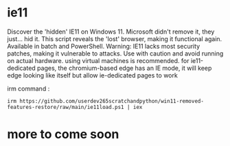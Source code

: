 # ie11
Discover the 'hidden' IE11 on Windows 11. Microsoft didn't remove it, they just... hid it. This script reveals the 'lost' browser, making it functional again. Available in batch and PowerShell. Warning: IE11 lacks most security patches, making it vulnerable to attacks. Use with caution and avoid running on actual hardware. using virtual machines is recommended. for ie11-dedicated pages, the chromium-based edge has an IE mode, it will keep edge looking like itself but allow ie-dedicated pages to work

irm command : 
```
irm https://github.com/userdev265scratchandpython/win11-removed-features-restore/raw/main/ie11load.ps1 | iex
```

# more to come soon
